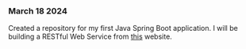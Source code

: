### March 18 2024

Created a repository for my first Java Spring Boot application. 
I will be building a RESTful Web Service from [this](https://spring.io/guides/gs/rest-service) website.

